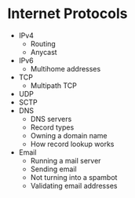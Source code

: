 # Internet Protocols

* IPv4
	* Routing
	* Anycast
* IPv6
	* Multihome addresses
* TCP
	* Multipath TCP
* UDP
* SCTP
* DNS
	* DNS servers
	* Record types
	* Owning a domain name
	* How record lookup works
* Email
	* Running a mail server
	* Sending email
	* Not turning into a spambot
	* Validating email addresses
